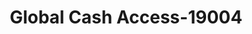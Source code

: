 ---
f_zip-code: 38664
f_state-code: MS
title: Global Cash Access-19004
f_phone: 662-363-3692
f_city-only: Robinsonville
f_address: 1107 Casino Center Dr Robinsonville
f_location-unique-id: '19004'
slug: global-cash-access-19004
updated-on: '2024-05-30T13:46:58.046Z'
created-on: '2024-05-30T13:36:59.803Z'
published-on: '2024-05-30T13:54:32.469Z'
f_city-state: cms/city/robinsonville-ms.md
f_company: cms/company/global-cash-access.md
f_state: cms/state/mississippi.md
layout: '[payday-loan].html'
tags: payday-loan
---